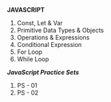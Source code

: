 <b>JAVASCRIPT</b>

<ol>
  <li>Const, Let & Var</li>
  <li>Primitive Data Types & Objects</li>
  <li>Operations & Expressions</li>
  <li>Conditional Expression</li>
  <li>For Loop</li>
  <li>While Loop</li>
</ol>


<b><i>JavaScript Practice Sets</i></b>

<ol>
  <li>PS - 01</li>
  <li>PS - 02</li>
</ol>
